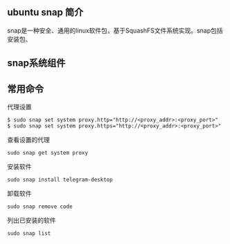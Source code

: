 ## ubuntu snap 简介
snap是一种安全、通用的linux软件包，基于SquashFS文件系统实现。snap包括安装包、

## snap系统组件


## 常用命令
代理设置
```
$ sudo snap set system proxy.http="http://<proxy_addr>:<proxy_port>"
$ sudo snap set system proxy.https="http://<proxy_addr>:<proxy_port>"
```

查看设置的代理
```
sudo snap get system proxy
```

安装软件
```
sudo snap install telegram-desktop
```
卸载软件
```
sudo snap remove code
```
列出已安装的软件
```
sudo snap list
```

